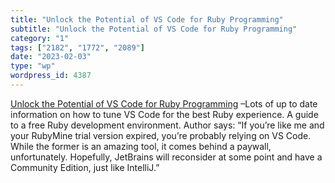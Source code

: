 ```yaml
---
title: "Unlock the Potential of VS Code for Ruby Programming"
subtitle: "Unlock the Potential of VS Code for Ruby Programming"
category: "1"
tags: ["2182", "1772", "2089"]
date: "2023-02-03"
type: "wp"
wordpress_id: 4387
---
```

[ Unlock the Potential of VS Code for Ruby Programming]( https://betterprogramming.pub/unlock-the-potential-of-vs-code-for-ruby-programming-c8d853fc77ab) –Lots of up to date information on how to tune VS Code for the best Ruby experience. A guide to a free Ruby development environment. Author says: “If you’re like me and your RubyMine trial version expired, you’re probably relying on VS Code. While the former is an amazing tool, it comes behind a paywall, unfortunately. Hopefully, JetBrains will reconsider at some point and have a Community Edition, just like IntelliJ.”